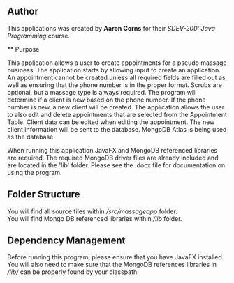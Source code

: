 ## Author

This applications was created by **Aaron Corns** for their *SDEV-200: Java Programming* course.

** Purpose

This application allows a user to create appointments for a pseudo massage business. The application starts by allowing input to create an application. An appointment cannot be created unless all required fields are filled out as well as ensuring that the phone number is in the proper format. Scrubs are optional, but a massage type is always required. The program will determine if a client is new based on the phone number. If the phone number is new, a new client will be created. The application allows the user to also edit and delete appointments that are selected from the Appointment Table. Client data can be edited when editing the appointment. The new client information will be sent to the database. MongoDB Atlas is being used as the database.  
  
When running this application JavaFX and MongoDB referenced libraries are required. The required MongoDB driver files are already
included and are located in the 'lib' folder. Please see the .docx file for documentation on using the program.

## Folder Structure

You will find all source files within _/src/massageapp_ folder.  
You will find Mongo DB referenced libraries within _/lib_ folder.  

## Dependency Management

Before running this program, please ensure that you have JavaFX installed.  
You will also need to make sure that the MongoDB references libraries in _/lib/_ can be properly found by your classpath.

